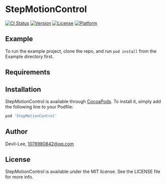 # StepMotionControl

[![CI Status](https://img.shields.io/travis/Devil-Lee/StepMotionControl.svg?style=flat)](https://travis-ci.org/Devil-Lee/StepMotionControl)
[![Version](https://img.shields.io/cocoapods/v/StepMotionControl.svg?style=flat)](https://cocoapods.org/pods/StepMotionControl)
[![License](https://img.shields.io/cocoapods/l/StepMotionControl.svg?style=flat)](https://cocoapods.org/pods/StepMotionControl)
[![Platform](https://img.shields.io/cocoapods/p/StepMotionControl.svg?style=flat)](https://cocoapods.org/pods/StepMotionControl)

## Example

To run the example project, clone the repo, and run `pod install` from the Example directory first.

## Requirements

## Installation

StepMotionControl is available through [CocoaPods](https://cocoapods.org). To install
it, simply add the following line to your Podfile:

```ruby
pod 'StepMotionControl'
```

## Author

Devil-Lee, 1078980842@qq.com

## License

StepMotionControl is available under the MIT license. See the LICENSE file for more info.
